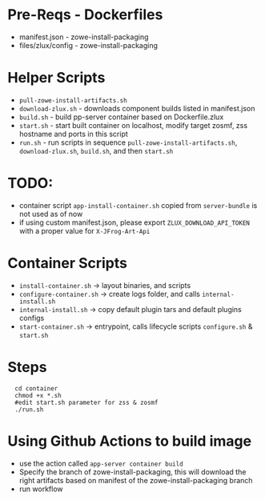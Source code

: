 # Pre-Reqs - Dockerfiles
- manifest.json - zowe-install-packaging
- files/zlux/config - zowe-install-packaging

# Helper Scripts
- `pull-zowe-install-artifacts.sh` 
- `download-zlux.sh` - downloads component builds listed in manifest.json
- `build.sh` - build pp-server container based on Dockerfile.zlux
- `start.sh` - start built container on localhost, modify target zosmf, zss hostname and ports in this script
- `run.sh` - run scripts in sequence `pull-zowe-install-artifacts.sh`, `download-zlux.sh`, `build.sh`, and then `start.sh`

# TODO:
- container script `app-install-container.sh` copied from `server-bundle` is not used as of now
- if using custom manifest.json, please export `ZLUX_DOWNLOAD_API_TOKEN` with a proper value for `X-JFrog-Art-Api`

# Container Scripts
- `install-container.sh`  -> layout binaries, and scripts
- `configure-container.sh` -> create logs folder, and calls `internal-install.sh`
- `internal-install.sh` -> copy default plugin tars and default plugins configs
- `start-container.sh` -> entrypoint, calls lifecycle scripts `configure.sh` & `start.sh`

# Steps
```
  cd container
  chmod +x *.sh
  #edit start.sh parameter for zss & zosmf
  ./run.sh
```

# Using Github Actions to build image

- use the action called `app-server container build`
- Specify the branch of zowe-install-packaging, this will download the right artifacts based on manifest of the zowe-install-packaging branch
- run workflow